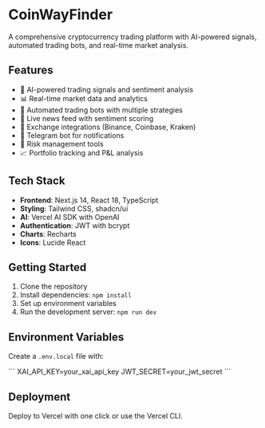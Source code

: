 # CoinWayFinder

A comprehensive cryptocurrency trading platform with AI-powered signals, automated trading bots, and real-time market analysis.

## Features

- 🤖 AI-powered trading signals and sentiment analysis
- 📊 Real-time market data and analytics
- 🔄 Automated trading bots with multiple strategies
- 📰 Live news feed with sentiment scoring
- 🔗 Exchange integrations (Binance, Coinbase, Kraken)
- 📱 Telegram bot for notifications
- 🎯 Risk management tools
- 📈 Portfolio tracking and P&L analysis

## Tech Stack

- **Frontend**: Next.js 14, React 18, TypeScript
- **Styling**: Tailwind CSS, shadcn/ui
- **AI**: Vercel AI SDK with OpenAI
- **Authentication**: JWT with bcrypt
- **Charts**: Recharts
- **Icons**: Lucide React

## Getting Started

1. Clone the repository
2. Install dependencies: `npm install`
3. Set up environment variables
4. Run the development server: `npm run dev`

## Environment Variables

Create a `.env.local` file with:

\`\`\`
XAI_API_KEY=your_xai_api_key
JWT_SECRET=your_jwt_secret
\`\`\`

## Deployment

Deploy to Vercel with one click or use the Vercel CLI.
